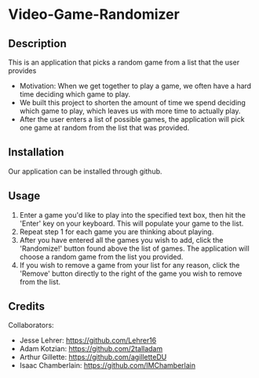 # Video-Game-Randomizer

## Description

This is an application that picks a random game from a list that the user provides

- Motivation: When we get together to play a game, we often have a hard time deciding which game to play.
- We built this project to shorten the amount of time we spend deciding which game to play, which leaves us with more time to actually play. 
- After the user enters a list of possible games, the application will pick one game at random from the list that was provided. 

## Installation

Our application can be installed through github.

## Usage

1. Enter a game you'd like to play into the specified text box, then hit the 'Enter' key on your keyboard. This will populate your game to the list.
2. Repeat step 1 for each game you are thinking about playing.
3. After you have entered all the games you wish to add, click the 'Randomize!' button found above the list of games. The application will choose a random game from the list you provided.
4. If you wish to remove a game from your list for any reason, click the 'Remove' button directly to the right of the game you wish to remove from the list. 

## Credits

Collaborators: 
- Jesse Lehrer: https://github.com/Lehrer16
- Adam Kotzian: https://github.com/2talladam
- Arthur Gillette: https://github.com/agilletteDU
- Isaac Chamberlain: https://github.com/IMChamberlain